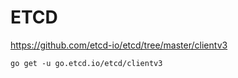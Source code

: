 # ETCD

https://github.com/etcd-io/etcd/tree/master/clientv3

```
go get -u go.etcd.io/etcd/clientv3
```
